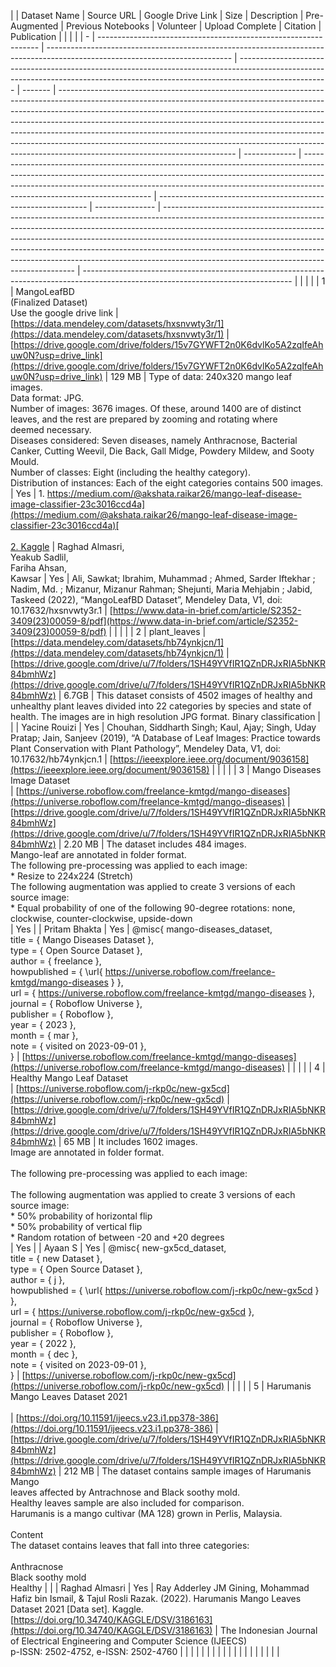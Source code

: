 |   | Dataset Name                                                    | Source URL                                                                                                                   | Google Drive Link                                                                                                                                                                  | Size    | Description                                                                                                                                                                                                                                                                                                                                                                                                                                                                                                                      | Pre-Augmented | Previous Notebooks                                                                                                                                                                                                                                                                 | Volunteer                                                    | Upload Complete | Citation                                                                                                                                                                                                                                                                                                                                                                                                                                                       | Publication                                                                                                                        |  |  |  |
| - | --------------------------------------------------------------- | ---------------------------------------------------------------------------------------------------------------------------- | ---------------------------------------------------------------------------------------------------------------------------------------------------------------------------------- | ------- | -------------------------------------------------------------------------------------------------------------------------------------------------------------------------------------------------------------------------------------------------------------------------------------------------------------------------------------------------------------------------------------------------------------------------------------------------------------------------------------------------------------------------------- | ------------- | ---------------------------------------------------------------------------------------------------------------------------------------------------------------------------------------------------------------------------------------------------------------------------------- | ------------------------------------------------------------ | --------------- | -------------------------------------------------------------------------------------------------------------------------------------------------------------------------------------------------------------------------------------------------------------------------------------------------------------------------------------------------------------------------------------------------------------------------------------------------------------- | ---------------------------------------------------------------------------------------------------------------------------------- |  |  |  |
| 1 | MangoLeafBD<br>(Finalized Dataset)<br>Use the google drive link | [https://data.mendeley.com/datasets/hxsnvwty3r/1](https://data.mendeley.com/datasets/hxsnvwty3r/1)                           | [https://drive.google.com/drive/folders/15v7GYWFT2n0K6dvlKo5A2zqIfeAhuw0N?usp=drive_link](https://drive.google.com/drive/folders/15v7GYWFT2n0K6dvlKo5A2zqIfeAhuw0N?usp=drive_link) | 129 MB  | Type of data: 240x320 mango leaf images.<br>Data format: JPG.<br>Number of images: 3676 images. Of these, around 1400 are of distinct leaves, and the rest are prepared by zooming and rotating where<br>deemed necessary.<br>Diseases considered: Seven diseases, namely Anthracnose, Bacterial Canker, Cutting Weevil, Die Back, Gall Midge, Powdery Mildew, and Sooty<br>Mould.<br>Number of classes: Eight (including the healthy category).<br>Distribution of instances: Each of the eight categories contains 500 images. | Yes           | 1\. [https://medium.com/@akshata.raikar26/mango-leaf-disease-image-classifier-23c3016ccd4a](https://medium.com/@akshata.raikar26/mango-leaf-disease-image-classifier-23c3016ccd4a)[<br><br>2\. Kaggle](https://www.kaggle.com/datasets/aryashah2k/mango-leaf-disease-dataset/code) | Raghad Almasri,<br>Yeakub Sadlil,<br>Fariha Ahsan,<br>Kawsar | Yes             | Ali, Sawkat; Ibrahim, Muhammad ; Ahmed, Sarder Iftekhar ; Nadim, Md. ; Mizanur, Mizanur Rahman; Shejunti, Maria Mehjabin ; Jabid, Taskeed (2022), “MangoLeafBD Dataset”, Mendeley Data, V1, doi: 10.17632/hxsnvwty3r.1                                                                                                                                                                                                                                         | [https://www.data-in-brief.com/article/S2352-3409(23)00059-8/pdf](https://www.data-in-brief.com/article/S2352-3409(23)00059-8/pdf) |  |  |  |
| 2 | plant_leaves                                                    | [https://data.mendeley.com/datasets/hb74ynkjcn/1](https://data.mendeley.com/datasets/hb74ynkjcn/1)                           | [https://drive.google.com/drive/u/7/folders/1SH49YVfIR1QZnDRJxRIA5bNKR84bmhWz](https://drive.google.com/drive/u/7/folders/1SH49YVfIR1QZnDRJxRIA5bNKR84bmhWz)                       | 6.7GB   | This dataset consists of 4502 images of healthy and unhealthy plant leaves divided into 22 categories by species and state of health. The images are in high resolution JPG format. Binary classification                                                                                                                                                                                                                                                                                                                        |               |                                                                                                                                                                                                                                                                                    | Yacine Rouizi                                                | Yes             | Chouhan, Siddharth Singh; Kaul, Ajay; Singh, Uday Pratap; Jain, Sanjeev (2019), “A Database of Leaf Images: Practice towards Plant Conservation with Plant Pathology”, Mendeley Data, V1, doi: 10.17632/hb74ynkjcn.1                                                                                                                                                                                                                                           | [https://ieeexplore.ieee.org/document/9036158](https://ieeexplore.ieee.org/document/9036158)                                       |  |  |  |
| 3 | Mango Diseases Image Dataset<br>                                | [https://universe.roboflow.com/freelance-kmtgd/mango-diseases](https://universe.roboflow.com/freelance-kmtgd/mango-diseases) | [https://drive.google.com/drive/u/7/folders/1SH49YVfIR1QZnDRJxRIA5bNKR84bmhWz](https://drive.google.com/drive/u/7/folders/1SH49YVfIR1QZnDRJxRIA5bNKR84bmhWz)                       | 2.20 MB | The dataset includes 484 images.<br>Mango-leaf are annotated in folder format.<br>The following pre-processing was applied to each image:<br>\* Resize to 224x224 (Stretch)<br>The following augmentation was applied to create 3 versions of each source image:<br>\* Equal probability of one of the following 90-degree rotations: none, clockwise, counter-clockwise, upside-down<br>                                                                                                                                        | Yes           |                                                                                                                                                                                                                                                                                    | Pritam Bhakta                                                | Yes             | @misc{ mango-diseases_dataset,<br>title = { Mango Diseases Dataset },<br>type = { Open Source Dataset },<br>author = { freelance },<br>howpublished = { \\url{ https://universe.roboflow.com/freelance-kmtgd/mango-diseases } },<br>url = { https://universe.roboflow.com/freelance-kmtgd/mango-diseases },<br>journal = { Roboflow Universe },<br>publisher = { Roboflow },<br>year = { 2023 },<br>month = { mar },<br>note = { visited on 2023-09-01 },<br>} | [https://universe.roboflow.com/freelance-kmtgd/mango-diseases](https://universe.roboflow.com/freelance-kmtgd/mango-diseases)       |  |  |  |
| 4 | Healthy Mango Leaf Dataset<br>                                  | [https://universe.roboflow.com/j-rkp0c/new-gx5cd](https://universe.roboflow.com/j-rkp0c/new-gx5cd)                           | [https://drive.google.com/drive/u/7/folders/1SH49YVfIR1QZnDRJxRIA5bNKR84bmhWz](https://drive.google.com/drive/u/7/folders/1SH49YVfIR1QZnDRJxRIA5bNKR84bmhWz)                       | 65 MB   | It includes 1602 images.<br>Image are annotated in folder format.<br><br>The following pre-processing was applied to each image:<br><br>The following augmentation was applied to create 3 versions of each source image:<br>\* 50% probability of horizontal flip<br>\* 50% probability of vertical flip<br>\* Random rotation of between -20 and +20 degrees<br>                                                                                                                                                               | Yes           |                                                                                                                                                                                                                                                                                    | Ayaan S                                                      | Yes             | @misc{ new-gx5cd_dataset,<br>title = { new Dataset },<br>type = { Open Source Dataset },<br>author = { j },<br>howpublished = { \\url{ https://universe.roboflow.com/j-rkp0c/new-gx5cd } },<br>url = { https://universe.roboflow.com/j-rkp0c/new-gx5cd },<br>journal = { Roboflow Universe },<br>publisher = { Roboflow },<br>year = { 2022 },<br>month = { dec },<br>note = { visited on 2023-09-01 },<br>}                                                   | [https://universe.roboflow.com/j-rkp0c/new-gx5cd](https://universe.roboflow.com/j-rkp0c/new-gx5cd)                                 |  |  |  |
| 5 | Harumanis Mango Leaves Dataset 2021<br><br>                     | [https://doi.org/10.11591/ijeecs.v23.i1.pp378-386](https://doi.org/10.11591/ijeecs.v23.i1.pp378-386)                         | [https://drive.google.com/drive/u/7/folders/1SH49YVfIR1QZnDRJxRIA5bNKR84bmhWz](https://drive.google.com/drive/u/7/folders/1SH49YVfIR1QZnDRJxRIA5bNKR84bmhWz)                       | 212 MB  | The dataset contains sample images of Harumanis Mango<br>leaves affected by Antrachnose and Black soothy mold.<br>Healthy leaves sample are also included for comparison.<br>Harumanis is a mango cultivar (MA 128) grown in Perlis, Malaysia.<br><br>Content<br>The dataset contains leaves that fall into three categories:<br><br>Anthracnose<br>Black soothy mold<br>Healthy                                                                                                                                                 |               |                                                                                                                                                                                                                                                                                    | Raghad Almasri                                               | Yes             | Ray Adderley JM Gining, Mohammad Hafiz bin Ismail, & Tajul Rosli Razak. (2022). Harumanis Mango Leaves Dataset 2021 [Data set]. Kaggle. [https://doi.org/10.34740/KAGGLE/DSV/3186163](https://doi.org/10.34740/KAGGLE/DSV/3186163)                                                                                                                                                                                                                             | The Indonesian Journal of Electrical Engineering and Computer Science (IJEECS)<br>p-ISSN: 2502-4752, e-ISSN: 2502-4760             |  |  |  |
|   |                                                                 |                                                                                                                              |                                                                                                                                                                                    |         |                                                                                                                                                                                                                                                                                                                                                                                                                                                                                                                                  |               |                                                                                                                                                                                                                                                                                    |                                                              |                 |                                                                                                                                                                                                                                                                                                                                                                                                                                                                |                                                                                                                                    |  |  |

